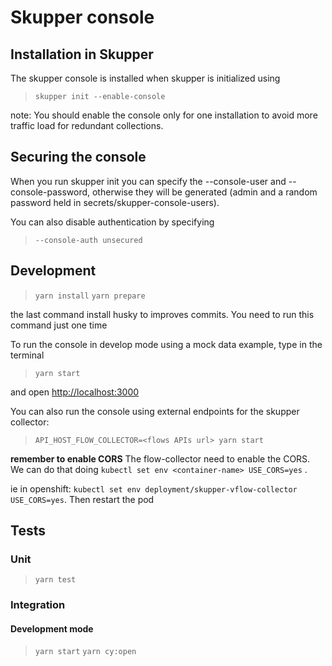 # Skupper console

## Installation in Skupper

The skupper console is installed when skupper is initialized using

> `skupper init --enable-console`

note: You should enable the console only for one installation to avoid more traffic load for redundant collections.

## Securing the console

When you run skupper init you can specify the --console-user and --console-password, otherwise they will be generated (admin and a random password held in secrets/skupper-console-users).

You can also disable authentication by specifying

> `--console-auth unsecured`

## Development

> `yarn install`
> `yarn prepare`

the last command install husky to improves commits. You need to run this command just one time

To run the console in develop mode using a mock data example, type in the terminal

> `yarn start`

and open <http://localhost:3000>

You can also run the console using external endpoints for the skupper collector:

> `API_HOST_FLOW_COLLECTOR=<flows APIs url> yarn start`

**remember to enable CORS**
The flow-collector need to enable the CORS. We can do that doing ```kubectl set env <container-name> USE_CORS=yes``` .  

ie in openshift: ```kubectl set env deployment/skupper-vflow-collector USE_CORS=yes```. Then restart the pod

## Tests

### Unit

> `yarn test`

### Integration

#### Development mode

> `yarn start`
> `yarn cy:open`

